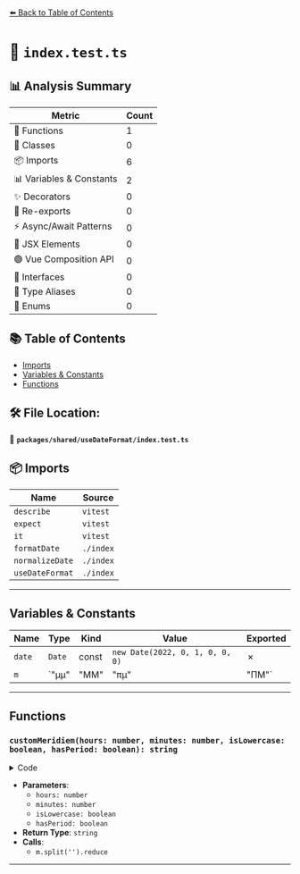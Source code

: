 [⬅️ Back to Table of Contents](../../../index.md)

# 📄 `index.test.ts`

## 📊 Analysis Summary

| Metric | Count |
|--------|-------|
| 🔧 Functions | 1 |
| 🧱 Classes | 0 |
| 📦 Imports | 6 |
| 📊 Variables & Constants | 2 |
| ✨ Decorators | 0 |
| 🔄 Re-exports | 0 |
| ⚡ Async/Await Patterns | 0 |
| 💠 JSX Elements | 0 |
| 🟢 Vue Composition API | 0 |
| 📐 Interfaces | 0 |
| 📑 Type Aliases | 0 |
| 🎯 Enums | 0 |

## 📚 Table of Contents

- [Imports](#imports)
- [Variables & Constants](#variables-constants)
- [Functions](#functions)

## 🛠️ File Location:
📂 **`packages/shared/useDateFormat/index.test.ts`**

## 📦 Imports

| Name | Source |
|------|--------|
| `describe` | `vitest` |
| `expect` | `vitest` |
| `it` | `vitest` |
| `formatDate` | `./index` |
| `normalizeDate` | `./index` |
| `useDateFormat` | `./index` |


---

## Variables & Constants

| Name | Type | Kind | Value | Exported |
|------|------|------|-------|----------|
| `date` | `Date` | const | `new Date(2022, 0, 1, 0, 0, 0)` | ✗ |
| `m` | `"μμ" | "ΜΜ" | "πμ" | "ΠΜ"` | const | `hours > 11 ? (isLowercase ? 'μμ' : 'ΜΜ') : (isLowercase ? 'πμ' : 'ΠΜ')` | ✗ |


---

## Functions

### `customMeridiem(hours: number, minutes: number, isLowercase: boolean, hasPeriod: boolean): string`

<details><summary>Code</summary>

```ts
(hours: number, minutes: number, isLowercase?: boolean, hasPeriod?: boolean) => {
      const m = hours > 11 ? (isLowercase ? 'μμ' : 'ΜΜ') : (isLowercase ? 'πμ' : 'ΠΜ')
      return hasPeriod ? m.split('').reduce((acc, curr) => acc += `${curr}.`, '') : m
    }
```
</details>

- **Parameters**:
  - `hours: number`
  - `minutes: number`
  - `isLowercase: boolean`
  - `hasPeriod: boolean`
- **Return Type**: `string`
- **Calls**:
  - `m.split('').reduce`

---